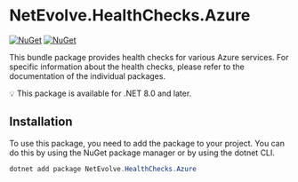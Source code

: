 # NetEvolve.HealthChecks.Azure

[![NuGet](https://img.shields.io/nuget/v/NetEvolve.HealthChecks.Azure?logo=nuget)](https://www.nuget.org/packages/NetEvolve.HealthChecks.Azure/)
[![NuGet](https://img.shields.io/nuget/dt/NetEvolve.HealthChecks.Azure?logo=nuget)](https://www.nuget.org/packages/NetEvolve.HealthChecks.Azure/)

This bundle package provides health checks for various Azure services. For specific information about the health checks, please refer to the documentation of the individual packages.

:bulb: This package is available for .NET 8.0 and later.

## Installation
To use this package, you need to add the package to your project. You can do this by using the NuGet package manager or by using the dotnet CLI.
```powershell
dotnet add package NetEvolve.HealthChecks.Azure
```